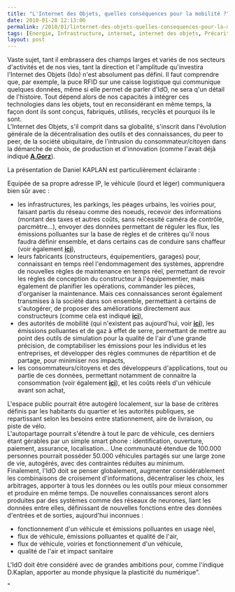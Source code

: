 ```yaml
---
title: "L'Internet des Objets, quelles conséquences pour la mobilité ?"
date: 2010-01-28 12:13:06
permalink: /2010/01/linternet-des-objets-quelles-consequences-pour-la-mobilite.html
tags: [Energie, Infrastructure, internet, internet des objets, Précarité, RFID, Santé, Service de mobilité, TIC, Véhicule]
layout: post
---
```


<p>Vaste sujet, tant il embrassera des champs larges et variés de nos secteurs d'activités et de nos vies, tant la direction et l'amplitude qu'investira l'Internet des Objets (Ido) n'est absolument pas défini. Il faut comprendre que, par exemple, la puce RFID sur une caisse logistique qui communique quelques données, même si elle permet de parler d'IdO, ne sera q'un détail de l'histoire. Tout dépend alors de nos capacités à intégrer ces technologies dans les objets, tout en reconsidérant en même temps, la façon dont ils sont conçus, fabriqués, utilisés, recyclés et pourquoi ils le sont. <br />L'Internet des Objets, s'il comprit dans sa globalité, s'inscrit dans l'évolution générale de la décentralisation des outils et des connaissances, du peer to peer, de la société ubiquitaire, de l'intrusion du consommateur/citoyen dans la démarche de choix, de production et d'innovation (comme l'avait déjà indiqué <strong><span style="text-decoration: underline"><a href="http://www.framablog.org/index.php/post/2009/03/09/andre-gorz-sortie-du-capitalisme-et-logiciel-libre" target="_blank">A.Gorz</a></span></strong>).<br /></p>   <!--more-->  <p>La présentation de Daniel KAPLAN est particulièrement éclairante :<br />  </p> <div>Equipée de sa propre adresse IP, le véhicule (lourd et léger) communiquera bien sûr avec :</div> <ul> <li> <div>les infrastructures, les parkings, les péages urbains, les voiries pour, faisant partis du réseau comme des noeuds, recevoir des informations (montant des taxes et autres coûts, sans nécessité caméra de contrôle, parcmètre...), envoyer des données permettant de réguler les flux, les émissions polluantes sur la base de règles et de critères qu'il nous faudra définir ensemble, et dans certains cas de conduire sans chaffeur (voir également <strong><span style="text-decoration: underline"><a href="https://gabrielplassat.github.io/transportsdufutur/2009/12/vers-des-bus-sans-chauffeur-mais-avec-plus-dechanges.html" target="_blank">ici</a></span></strong>),</div></li> <li> <div>leurs fabricants (constructeurs, équipementiers, garages) pour, connaissant en temps réel l'endommagement des systèmes, apprendre de nouvelles règles de maintenance en temps réel, permettant de revoir les règles de conception du constructeur à l'équipementier, mais également de planifier les opérations, commander les pièces, d'organiser la maintenance. Mais ces connaissances seront également transmises à la société dans son ensemble, permettant à certains de s'autogérer, de proposer des améliorations directement aux constructeurs (comme cela est indiqué <strong><span style="text-decoration: underline"><a href="https://gabrielplassat.github.io/transportsdufutur/2010/01/lesprit-twitter-et-apps-iphone-souffle-sur-lautomobile.html" target="_blank">ici</a></span></strong>),</div></li> <li> <div>des autorités de mobilité (qui n'existent pas aujourd'hui, voir <strong><span style="text-decoration: underline"><a href="https://gabrielplassat.github.io/transportsdufutur/2009/11/autorite-des-transports-vers-une-revolution.html" target="_blank">ici</a></span></strong>), les émissions polluantes et de gaz à effet de serre, permettant de mettre au point des outils de simulation pour la qualité de l'air d'une grande précision, de comptabiliser les émissions pour les individus et les entreprises, et développer des règles communes de répartition et de partage, pour minimiser nos impacts,</div></li> <li> <div>les consommateurs/citoyens et des développeurs d'applications, tout ou partie de ces données, permettant notamment de connaitre la consommation (voir également <strong><span style="text-decoration: underline"><a href="https://gabrielplassat.github.io/transportsdufutur/2010/01/quand-viendra-lheure-de-la-connaissance-des-emissions-reelles.html" target="_blank">ici</a></span></strong>), et les coûts réels d'un véhicule avant son achat, </div></li> </ul> <p>L'espace public pourrait être autogéré localement, sur la base de critères définis par les habitants du quartier et les autorités publiques, se repartissant selon les besoins entre stationnement, aire de livraison, ou piste de vélo.<br />L'autopartage pourrait s'étendre à tout le parc de véhicule, ces derniers étant gérables par un simple smart phone : identification, ouverture, paiement, assurance, localisation... Une communauté étendue de 100.000 personnes pourrait posséder 50.000 véhicules partagés sur une large zone de vie, autogérés, avec des contraintes réduites au minimum.<br />Finalement, l'IdO doit se penser globalement, augmenter considérablement les combinaisons de croisement d'informations, décentraliser les choix, les arbitrages, apporter à tous les données ou les outils pour mieux consommer et produire en même temps. De nouvelles connaissances seront alors produites par des systèmes comme des réseaux de neurones, liant les données entre elles, définissant de nouvelles fonctions entre des données d'entrées et de sorties, aujourd'hui inconnues :</p> <ul> <li>fonctionnement d'un véhicule et émissions polluantes en usage réel,</li> <li>flux de véhicule, émissions polluantes et qualité de l'air,</li> <li>flux de véhicule, voiries et fonctionnement d'un véhicule, </li> <li>qualité de l'air et impact sanitaire</li> </ul> <p>L'IdO doit être considéré avec de grandes ambitions pour, comme l'indique D.Kaplan, apporter au monde physique la plasticité du numérique".</p>"
